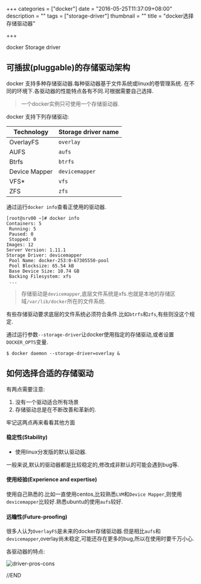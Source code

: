 +++
categories = ["docker"]
date = "2016-05-25T11:37:09+08:00"
description = ""
tags = ["storage-driver"]
thumbnail = ""
title = "docker选择存储驱动器"

+++

docker Storage driver

<!--more-->

## 可插拔(pluggable)的存储驱动架构

docker 支持多种存储驱动器.每种驱动器基于文件系统或linux的卷管理系统.
在不同的环境下.各驱动器的性能特点各有不同.可根据需要自己选择.

> 一个docker实例只可使用一个存储驱动器.

docker 支持下列存储驱动:

| Technology        | Storage driver name           |
| ------------- |-------------|
| OverlayFS | `overlay` |
| AUFS | `aufs` |
| Btrfs | `btrfs` |
| Device Mapper | `devicemapper` |
| VFS*	 | `vfs` |
| ZFS	 | `zfs` |


通过运行`docker info`查看正使用的驱动器.

```
[root@srv00 ~]# docker info
Containers: 5
 Running: 5
 Paused: 0
 Stopped: 0
Images: 12
Server Version: 1.11.1
Storage Driver: devicemapper
 Pool Name: docker-253:0-67305550-pool
 Pool Blocksize: 65.54 kB
 Base Device Size: 10.74 GB
 Backing Filesystem: xfs
 ...
```

 > 存储驱动是`devicemapper`,底层文件系统是xfs.也就是本地的存储区域`/var/lib/docker`所在的文件系统.

有些存储驱动要求底层的文件系统必须符合条件.比如`btrfs`和`zfs`,有些则没这个规定.

通过运行参数`--storage-driver`让docker使用指定的存储驱动,或者设置`DOCKER_OPTS`变量.

```
$ docker daemon --storage-driver=overlay &
```

## 如何选择合适的存储驱动

有两点需要注意:

1.	没有一个驱动适合所有场景
2. 存储驱动总是在不断改善和革新的.

牢记这两点再来看看其他方面

#### 稳定性(Stability)

- 使用linux分发版的默认驱动器.

一般来说,默认的驱动器都是比较稳定的,修改成非默认的可能会遇到bug等.

#### 使用经验(Experience and expertise)

使用自己熟悉的.比如一直使用centos,比较熟悉`LVM`和`Device Mapper`,则使用`devicemapper`比较好.熟悉ubuntu的使用`aufs`较好.

#### 远瞻性(Future-proofing)

很多人认为`OverlayFS`是未来的docker存储驱动器.但是相比`aufs`和`devicemapper`,overlay尚未稳定,可能还存在更多的bug,所以在使用时要千万小心.

各驱动器的特点:

![driver-pros-cons](https://docs.docker.com/engine/userguide/storagedriver/images/driver-pros-cons.png)

//END

